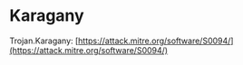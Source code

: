 # Karagany

Trojan.Karagany: [https://attack.mitre.org/software/S0094/](https://attack.mitre.org/software/S0094/)
